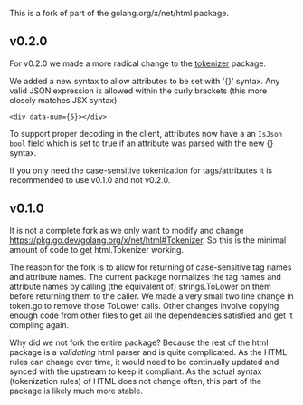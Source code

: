 This is a fork of part of the golang.org/x/net/html package.

## v0.2.0

For v0.2.0 we made a more radical change to the [tokenizer](https://pkg.go.dev/golang.org/x/net/html#Tokenizer) package.

We added a new syntax to allow attributes to be set with '{}' syntax.
Any valid JSON expression is allowed within the curly brackets (this more
closely matches JSX syntax).

```
<div data-num={5}></div>
```

To support proper decoding in the client, attributes now have a an `IsJson bool` field
which is set to true if an attribute was parsed with the new {} syntax.

If you only need the case-sensitive tokenization for tags/attributes it is
recommended to use v0.1.0 and not v0.2.0.

## v0.1.0

It is not a complete fork as we only want to modify and change https://pkg.go.dev/golang.org/x/net/html#Tokenizer.  So this is the minimal amount of code to get html.Tokenizer working.

The reason for the fork is to allow for returning of case-sensitive tag names and attribute names.  The current package normalizes the tag names and attribute names by calling (the equivalent of) strings.ToLower on them before returning them to the caller.  We made a very small two line change in token.go to remove those ToLower calls.  Other changes involve copying enough code from other files to get all the dependencies satisfied and get it compling again.

Why did we not fork the entire package?  Because the rest of the html package is a _validating_ html parser and is quite complicated.  As the HTML rules can change over time, it would need to be continually updated and synced with the upstream to keep it compliant.  As the actual syntax (tokenization rules) of HTML does not change often, this part of the package is likely much more stable.